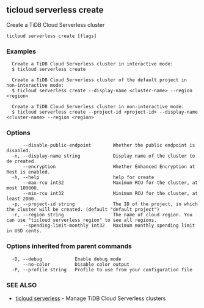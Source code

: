 ## ticloud serverless create

Create a TiDB Cloud Serverless cluster

```
ticloud serverless create [flags]
```

### Examples

```
  Create a TiDB Cloud Serverless cluster in interactive mode:
  $ ticloud serverless create

  Create a TiDB Cloud Serverless cluster of the default project in non-interactive mode:
  $ ticloud serverless create --display-name <cluster-name> --region <region>

  Create a TiDB Cloud Serverless cluster in non-interactive mode:
  $ ticloud serverless create --project-id <project-id> --display-name <cluster-name> --region <region>
```

### Options

```
      --disable-public-endpoint        Whether the public endpoint is disabled.
  -n, --display-name string            Display name of the cluster to de created.
      --encryption                     Whether Enhanced Encryption at Rest is enabled.
  -h, --help                           help for create
      --max-rcu int32                  Maximum RCU for the cluster, at most 100000.
      --min-rcu int32                  Minimum RCU for the cluster, at least 2000.
  -p, --project-id string              The ID of the project, in which the cluster will be created. (default "default project")
  -r, --region string                  The name of cloud region. You can use "ticloud serverless region" to see all regions.
      --spending-limit-monthly int32   Maximum monthly spending limit in USD cents.
```

### Options inherited from parent commands

```
  -D, --debug            Enable debug mode
      --no-color         Disable color output
  -P, --profile string   Profile to use from your configuration file
```

### SEE ALSO

* [ticloud serverless](ticloud_serverless.md)	 - Manage TiDB Cloud Serverless clusters

